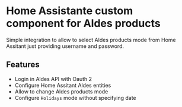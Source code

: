 # Home Assistante custom component for Aldes products

Simple integration to allow to select Aldes products mode from Home Assitant just providing username and password.

## Features

* Login in Aldes API with Oauth 2
* Configure Home Assitant Aldes entities
* Allow to change Aldes products mode
* Configure `Holidays` mode without specifying date
